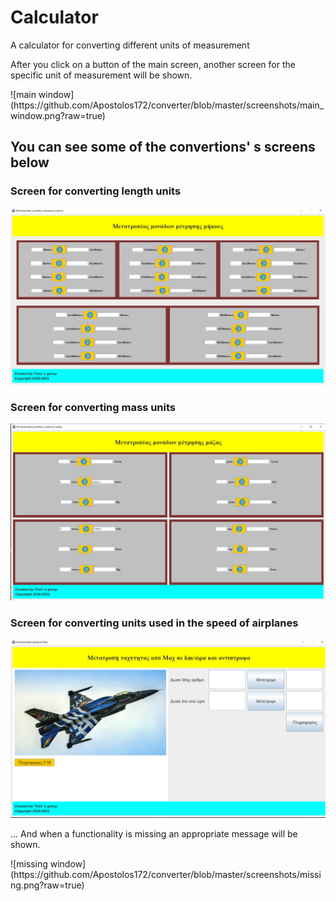 # Calculator
A calculator for converting different units of measurement

<p>After you click on a button of the main screen, another screen for the specific unit of measurement will be shown.</p>
![main window](https://github.com/Apostolos172/converter/blob/master/screenshots/main_window.png?raw=true)

## You can see some of the convertions' s screens below
### Screen for converting length units
![length window](https://github.com/Apostolos172/converter/blob/master/screenshots/length_window.png?raw=true)

### Screen for converting mass units
![mass window](https://github.com/Apostolos172/converter/blob/master/screenshots/mass.png?raw=true)

### Screen for converting units used in the speed of airplanes
![mach window](https://github.com/Apostolos172/converter/blob/master/screenshots/%CE%BC%CE%B1%CF%87.png?raw=true)

<p>... And when a functionality is missing an appropriate message will be shown.</p> 
![missing window](https://github.com/Apostolos172/converter/blob/master/screenshots/missing.png?raw=true)